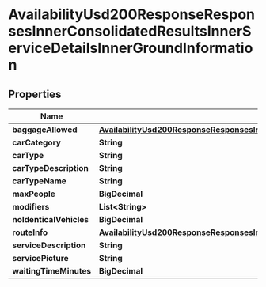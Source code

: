 

# AvailabilityUsd200ResponseResponsesInnerConsolidatedResultsInnerServiceDetailsInnerGroundInformation


## Properties

| Name | Type | Description | Notes |
|------------ | ------------- | ------------- | -------------|
|**baggageAllowed** | [**AvailabilityUsd200ResponseResponsesInnerConsolidatedResultsInnerServiceDetailsInnerGroundInformationBaggageAllowed**](AvailabilityUsd200ResponseResponsesInnerConsolidatedResultsInnerServiceDetailsInnerGroundInformationBaggageAllowed.md) |  |  [optional] |
|**carCategory** | **String** |  |  [optional] |
|**carType** | **String** |  |  [optional] |
|**carTypeDescription** | **String** |  |  [optional] |
|**carTypeName** | **String** |  |  [optional] |
|**maxPeople** | **BigDecimal** |  |  [optional] |
|**modifiers** | **List&lt;String&gt;** |  |  [optional] |
|**noIdenticalVehicles** | **BigDecimal** |  |  [optional] |
|**routeInfo** | [**AvailabilityUsd200ResponseResponsesInnerConsolidatedResultsInnerServiceDetailsInnerGroundInformationRouteInfo**](AvailabilityUsd200ResponseResponsesInnerConsolidatedResultsInnerServiceDetailsInnerGroundInformationRouteInfo.md) |  |  [optional] |
|**serviceDescription** | **String** |  |  [optional] |
|**servicePicture** | **String** |  |  [optional] |
|**waitingTimeMinutes** | **BigDecimal** |  |  [optional] |



